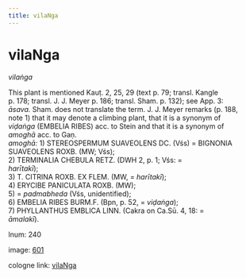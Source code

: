 ```yaml
---
title: vilaNga
---
```


# vilaNga

<i>vilaṅga</i>  <div n="P" />This plant is mentioned Kauṭ. 2, 25, 29 (text p. 79; transl. Kangle <div n="lb" />p. 178; transl. <bot>J. J.</bot> Meyer p. 186; transl. Sham. p. 132); see App. 3: <div n="lb" /><i>āsava.</i> Sham. does not translate the term. <bot>J. J.</bot> Meyer remarks (p. 188, <div n="lb" />note 1) that it may denote a climbing plant, that it is a synonym of <div n="lb" /><i>viḍaṅga</i> (<bot>EMBELIA RIBES</bot>) acc. to Stein and that it is a synonym of <div n="lb" /><i>amoghā</i> acc. to Gaṇ. <div n="HI" /><i>amoghā:</i> 1) <bot>STEREOSPERMUM SUAVEOLENS DC.</bot> (Vśs) = <bot>BIGNONIA <div n="lb" />SUAVEOLENS ROXB.</bot> (MW; Vśs); <div n="lb" />2) <bot>TERMINALIA CHEBULA RETZ.</bot> (DWH 2, p. 1; Vśs: = <div n="lb" /><i>harītakī</i>); <div n="lb" />3) <bot>T. CITRINA ROXB. EX FLEM.</bot> (MW, = <i>harītakī</i>); <div n="lb" />4) <bot>ERYCIBE PANICULATA ROXB.</bot> (MW); <div n="lb" />5) = <i>padmabheda</i> (Vśs, unidentified); <div n="lb" />6) <bot>EMBELIA RIBES BURM.</bot><bot>F.</bot> (Bpn, p. 52, = <i>viḍaṅga</i>); <div n="lb" />7) <bot>PHYLLANTHUS EMBLICA LINN.</bot> (Cakra on Ca.Sū. 4, 18: = <div n="lb" /><i>āmalakī</i>).

lnum: 240

image: [601](https://www.sanskrit-lexicon.uni-koeln.de/scans/csl-apidev/servepdf.php?dict=snp&page=601)

cologne link: [vilaNga](https://sanskrit-lexicon.uni-koeln.de/scans/csl-apidev/getword.php?dict=snp&key=vilaNga)

